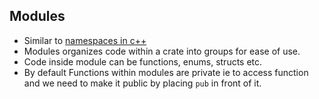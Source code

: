 ## Modules
- Similar to [namespaces in c++](/Languages/Programming_Languages/c++)
- Modules organizes code within a crate into groups for ease of use.
- Code inside module can be functions, enums, structs etc.
- By default Functions within modules are private ie to access function and we need to make it public by placing `pub` in front of it.
